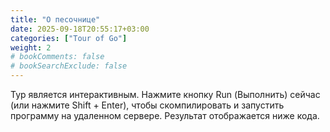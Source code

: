```yaml
---
title: "О песочнице"
date: 2025-09-18T20:55:17+03:00
categories: ["Tour of Go"]
weight: 2
# bookComments: false
# bookSearchExclude: false
---
```

Тур является интерактивным. Нажмите кнопку Run (Выполнить) сейчас (или нажмите Shift + Enter), чтобы скомпилировать и запустить программу на удаленном сервере. Результат отображается ниже кода.